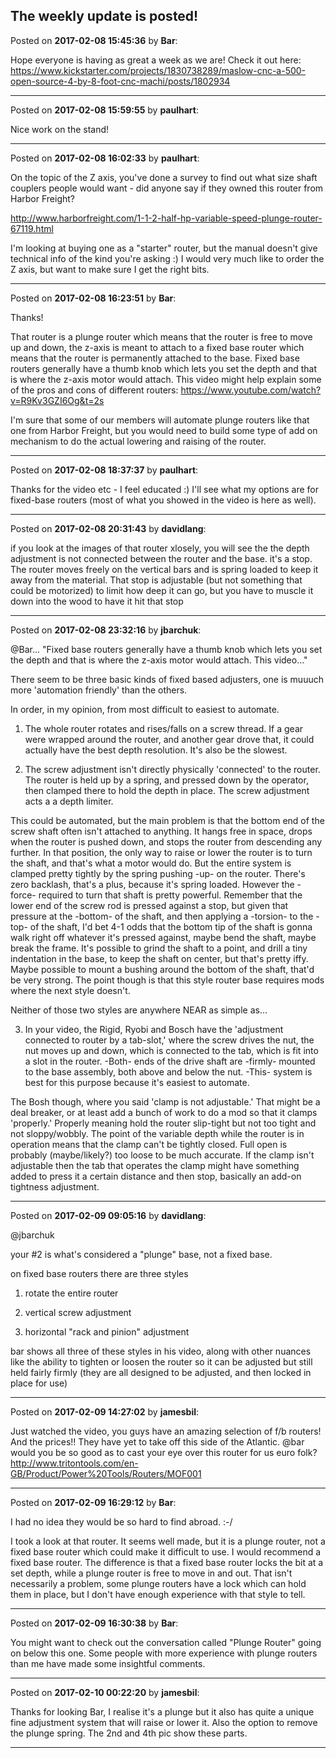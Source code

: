 ## The weekly update is posted!
Posted on **2017-02-08 15:45:36** by **Bar**:

Hope everyone is having as great a week as we are! Check it out here: https://www.kickstarter.com/projects/1830738289/maslow-cnc-a-500-open-source-4-by-8-foot-cnc-machi/posts/1802934

---

Posted on **2017-02-08 15:59:55** by **paulhart**:

Nice work on the stand!

---

Posted on **2017-02-08 16:02:33** by **paulhart**:

On the topic of the Z axis, you've done a survey to find out what size shaft couplers people would want - did anyone say if they owned this router from Harbor Freight?



http://www.harborfreight.com/1-1-2-half-hp-variable-speed-plunge-router-67119.html



I'm looking at buying one as a "starter" router, but the manual doesn't give technical info of the kind you're asking :) I would very much like to order the Z axis, but want to make sure I get the right bits.

---

Posted on **2017-02-08 16:23:51** by **Bar**:

Thanks!



That router is a plunge router which means that the router is free to move up and down, the z-axis is meant to attach to a fixed base router which means that the router is permanently attached to the base. Fixed base routers generally have a thumb knob which lets you set the depth and that is where the z-axis motor would attach. This video might help explain some of the pros and cons of different routers: https://www.youtube.com/watch?v=R9Kv3GZI6Og&t=2s



I'm sure that some of our members will automate plunge routers like that one from Harbor Freight, but you would need to build some type of add on mechanism to do the actual lowering and raising of the router.

---

Posted on **2017-02-08 18:37:37** by **paulhart**:

Thanks for the video etc - I feel educated :) I'll see what my options are for fixed-base routers (most of what you showed in the video is here as well).

---

Posted on **2017-02-08 20:31:43** by **davidlang**:

if you look at the images of that router xlosely, you will see the the depth adjustment is not connected between the router and the base. it's a stop. The router moves freely on the vertical bars and is spring loaded to keep it away from the material. That stop is adjustable (but not something that could be motorized) to limit how deep it can go, but you have to muscle it down into the wood to have it hit that stop

---

Posted on **2017-02-08 23:32:16** by **jbarchuk**:

@Bar... "Fixed base routers generally have a thumb knob which lets you set the depth and that is where the z-axis motor would attach. This video..."



There seem to be three basic kinds of fixed based adjusters, one is muuuch more 'automation friendly' than the others.



In order, in my opinion, from most difficult to easiest to automate.



1) The whole router rotates and rises/falls on a screw thread. If a gear were wrapped around the router, and another gear drove that, it could actually have the best depth resolution. It's also be the slowest.



2) The screw adjustment isn't directly physically 'connected' to the router. The router is held up by a spring, and pressed down by the operator, then clamped there to hold the depth in place. The screw adjustment acts a a depth limiter.



This could be automated, but the main problem is that the bottom end of the screw shaft often isn't attached to anything. It hangs free in space, drops when the router is pushed down, and stops the router from descending any further. In that position, the only way to raise or lower the router is  to turn the shaft, and that's what a motor would do. But the entire system is clamped pretty tightly by the spring pushing -up- on the router. There's zero backlash, that's a plus, because it's spring loaded. However the -force- required to turn that shaft is pretty powerful. Remember that the lower end of the screw rod is pressed against a stop, but given that pressure at the -bottom- of the shaft, and then applying a -torsion- to the -top- of the shaft, I'd bet 4-1 odds that the bottom tip of the shaft is gonna walk right off whatever it's pressed against, maybe bend the shaft, maybe break the frame. It's possible to grind the shaft to a point, and drill a tiny indentation in the base, to keep the shaft on center, but that's pretty iffy. Maybe possible to mount a bushing around the bottom of the shaft, that'd be very strong. The point though is that this style router base requires mods where the next style doesn't.



Neither of those two styles are anywhere NEAR as simple as...



3) In your video, the Rigid, Ryobi and Bosch have the 'adjustment connected to router by a tab-slot,' where the screw drives the nut, the nut moves up and down, which is connected to the tab, which is fit into a slot in the router. -Both- ends of the drive shaft are -firmly- mounted to the base assembly, both above and below the nut. -This- system is best for this purpose because it's easiest to automate.



The Bosh though, where you said 'clamp is not adjustable.' That might be a deal breaker, or at least add a bunch of work to do a mod so that it clamps 'properly.' Properly meaning hold the router slip-tight but not too tight and not sloppy/wobbly. The point of the variable depth while the router is in operation means that the clamp can't be tightly closed. Full open is probably (maybe/likely?) too loose to be much accurate. If the clamp isn't adjustable then the tab that operates the clamp might have something added to press it a certain distance and then stop, basically an add-on tightness adjustment.

---

Posted on **2017-02-09 09:05:16** by **davidlang**:

@jbarchuk



your #2 is what's considered a "plunge" base, not a fixed base.



on fixed base routers there are three styles



1. rotate the entire router



2. vertical screw adjustment



3. horizontal "rack and pinion" adjustment



bar shows all three of these styles in his video, along with other nuances like the ability to tighten or loosen the router so it can be adjusted but still held fairly firmly (they are all designed to be adjusted, and then locked in place for use)

---

Posted on **2017-02-09 14:27:02** by **jamesbil**:

Just watched the video, you guys have an amazing selection of f/b routers! And the prices!! They have yet to take off this side of the Atlantic. @bar would you be so good as to cast your eye over this router for us euro folk?http://www.tritontools.com/en-GB/Product/Power%20Tools/Routers/MOF001

---

Posted on **2017-02-09 16:29:12** by **Bar**:

I had no idea they would be so hard to find abroad. :-/



I took a look at that router. It seems well made, but it is a plunge router, not a fixed base router which could make it difficult to use. I would recommend a fixed base router. The difference is that a fixed base router locks the bit at a set depth, while a plunge router is free to move in and out. That isn't necessarily a problem, some plunge routers have a lock which can hold them in place, but I don't have enough experience with that style to tell.

---

Posted on **2017-02-09 16:30:38** by **Bar**:

You might want to check out the conversation called "Plunge Router" going on below this one. Some people with more experience with plunge routers than me have made some insightful comments.

---

Posted on **2017-02-10 00:22:20** by **jamesbil**:

Thanks for looking Bar, I realise it's a plunge but it also has quite a unique fine adjustment system that will raise or lower it. Also the option to remove the plunge spring. The 2nd and 4th pic show these parts.

---

